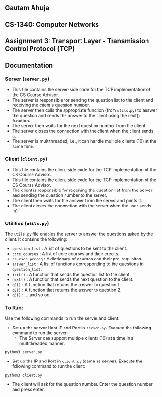 ## Gautam Ahuja
## CS-1340: Computer Networks
## Assignment 3: Transport Layer - Transmission Control Protocol (TCP)
## Documentation

### Server (```server.py```)
- This file contains the server-side code for the TCP implementation of the CS Course Advisor.
- The server is responsible for sending the question list to the client and receiving the client's question number.
- The server then calls the appropriate function (from ```utils.py```) to answer the question and sends the answer to the client using the next() function.
- The server then waits for the next question number from the client.
- The server closes the connection with the client when the client sends ```q```.
- The server is multithreaded, i.e., it can handle multiple clients (10) at the same time.

### Client (```client.py```)
- This file contains the client-side code for the TCP implementation of the CS Course Advisor.
- This file contains the client-side code for the TCP implementation of the CS Course Advisor.
- The client is responsible for receiving the question list from the server and sending the question number to the server.
- The client then waits for the answer from the server and prints it.
- The client closes the connection with the server when the user sends 'q'.

### Utilities (```utils.py```)
The ```utils.py``` file enables the server to answer the questions asked by the client. It contains the following:
- ```question_list``` : A list of questions to be sent to the client.
- ```core_courses``` : A list of core courses and their credits.
- ```courses_prereq``` : A dictionary of courses and their pre-requisites.
- ```answer_list``` : A list of functions corresponding to the questions in ```question_list```.
- ```init()``` : A function that sends the question list to the client.
- ```next()``` : A function that sends the next question to the client.
- ```q1()``` : A function that returns the answer to question 1.
- ```q2()``` : A function that returns the answer to question 2.
- ```q3()``` : ... and so on.

### To Run:
Use the following commands to run the server and client:
- Set up the server Host IP and Port in ```server.py```. Execute the following command to run the server:
    - The Server can support multiple clients (10) at a time in a multithreaded manner.
```
python3 server.py
```
- Set up the IP and Port in ```client.py``` (same as server). Execute the following command to run the client:
```
python3 client.py
```
- The client will ask for the question number. Enter the question number and press enter.
